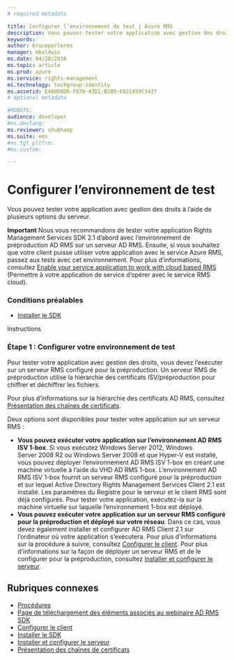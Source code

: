 ```yaml
---
# required metadata

title: Configurer l’environnement de test | Azure RMS
description: Vous pouvez tester votre application avec gestion des droits à l’aide de plusieurs options du serveur.
keywords:
author: bruceperlerms
manager: mbaldwin
ms.date: 04/28/2016
ms.topic: article
ms.prod: azure
ms.service: rights-management
ms.technology: techgroup-identity
ms.assetid: E480D8D6-F070-43D1-B2B0-6921459C3437
# optional metadata

#ROBOTS:
audience: developer
#ms.devlang:
ms.reviewer: shubhamp
ms.suite: ems
#ms.tgt_pltfrm:
#ms.custom:

---
```


# Configurer l’environnement de test

Vous pouvez tester votre application avec gestion des droits à l’aide de plusieurs options du serveur.

**Important**  Nous vous recommandons de tester votre application Rights Management Services SDK 2.1 d’abord avec l’environnement de préproduction AD RMS sur un serveur AD RMS. Ensuite, si vous souhaitez que votre client puisse utiliser votre application avec le service Azure RMS, passez aux tests avec cet environnement. Pour plus d’informations, consultez [Enable your service application to work with cloud based RMS](how-to-use-file-api-with-aadrm-cloud.md) (Permettre à votre application de service d’opérer avec le service RMS cloud).

 

### Conditions préalables

-   [Installer le SDK](create-your-first-rights-aware-application.md)

Instructions

### Étape 1 : Configurer votre environnement de test

Pour tester votre application avec gestion des droits, vous devez l’exécuter sur un serveur RMS configuré pour la préproduction. Un serveur RMS de préproduction utilise la hiérarchie des certificats ISV/préproduction pour chiffrer et déchiffrer les fichiers.

Pour plus d’informations sur la hiérarchie des certificats AD RMS, consultez [Présentation des chaînes de certificats](understanding-certificate-chains.md).

Deux options sont disponibles pour tester votre application sur un serveur RMS :

-   **Vous pouvez exécuter votre application sur l’environnement AD RMS ISV 1-box**. Si vous exécutez Windows Server 2012, Windows Server 2008 R2 ou Windows Server 2008 et que Hyper-V est installé, vous pouvez déployer l’environnement AD RMS ISV 1-box en créant une machine virtuelle à l’aide du VHD AD RMS 1-box. L’environnement AD RMS ISV 1-box fournit un serveur RMS configuré pour la préproduction et sur lequel Active Directory Rights Management Services Client 2.1 est installé. Les paramètres du Registre pour le serveur et le client RMS sont déjà configurés. Pour tester votre application, exécutez-la sur la machine virtuelle sur laquelle l’environnement 1-box est déployé.
-   **Vous pouvez exécuter votre application sur un serveur RMS configuré pour la préproduction et déployé sur votre réseau**. Dans ce cas, vous devez également installer et configurer AD RMS Client 2.1 sur l’ordinateur où votre application s’exécutera. Pour plus d’informations sur la procédure à suivre, consultez [Configurer le client](how-to-configure-the-ad-rms-client-2-0.md). Pour plus d’informations sur la façon de déployer un serveur RMS et de le configurer pour la préproduction, consultez [Installer et configurer le serveur](how-to-install-and-configure-an-rms-server.md).

## Rubriques connexes

* [Procédures](how-to-use-msipc.md)
* [Page de téléchargement des éléments associés au webinaire AD RMS SDK](https://connect.microsoft.com/site1170/Downloads/DownloadDetails.aspx?DownloadID=42440)
* [Configurer le client](how-to-configure-the-ad-rms-client-2-0.md)
* [Installer le SDK](create-your-first-rights-aware-application.md)
* [Installer et configurer le serveur](how-to-install-and-configure-an-rms-server.md)
* [Présentation des chaînes de certificats](understanding-certificate-chains.md)
 

 





<!--HONumber=Apr16_HO4-->



